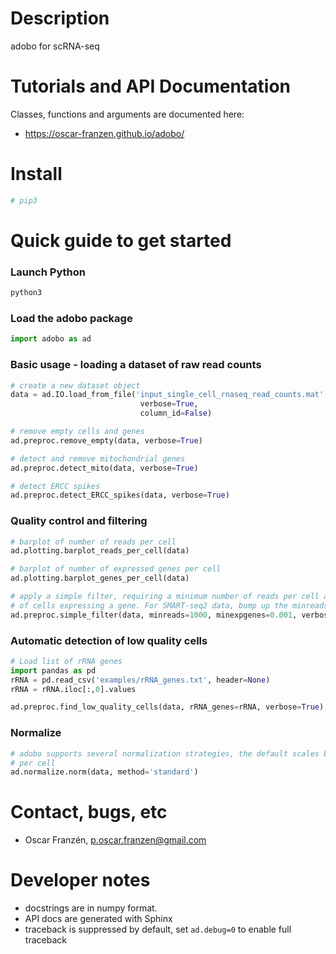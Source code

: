 # Description
adobo for scRNA-seq

# Tutorials and API Documentation
Classes, functions and arguments are documented here:
* https://oscar-franzen.github.io/adobo/

# Install
```bash
# pip3
```

# Quick guide to get started
### Launch Python
```bash
python3
```

### Load the adobo package
```python
import adobo as ad
```

### Basic usage - loading a dataset of raw read counts
```python
# create a new dataset object
data = ad.IO.load_from_file('input_single_cell_rnaseq_read_counts.mat',
                             verbose=True,
                             column_id=False)

# remove empty cells and genes
ad.preproc.remove_empty(data, verbose=True)

# detect and remove mitochondrial genes
ad.preproc.detect_mito(data, verbose=True)

# detect ERCC spikes
ad.preproc.detect_ERCC_spikes(data, verbose=True)
```

### Quality control and filtering
```python
# barplot of number of reads per cell
ad.plotting.barplot_reads_per_cell(data)

# barplot of number of expressed genes per cell
ad.plotting.barplot_genes_per_cell(data)

# apply a simple filter, requiring a minimum number of reads per cell and a minimum number
# of cells expressing a gene. For SMART-seq2 data, bump up the minreads option.
ad.preproc.simple_filter(data, minreads=1000, minexpgenes=0.001, verbose=True)
```

### Automatic detection of low quality cells
```python
# Load list of rRNA genes
import pandas as pd
rRNA = pd.read_csv('examples/rRNA_genes.txt', header=None)
rRNA = rRNA.iloc[:,0].values

ad.preproc.find_low_quality_cells(data, rRNA_genes=rRNA, verbose=True)
```

### Normalize
```python
# adobo supports several normalization strategies, the default scales by total read depth
# per cell
ad.normalize.norm(data, method='standard')
```

# Contact, bugs, etc
* Oscar Franzén, <p.oscar.franzen@gmail.com>

# Developer notes
* docstrings are in numpy format.
* API docs are generated with Sphinx
* traceback is suppressed by default, set `ad.debug=0` to enable full traceback
